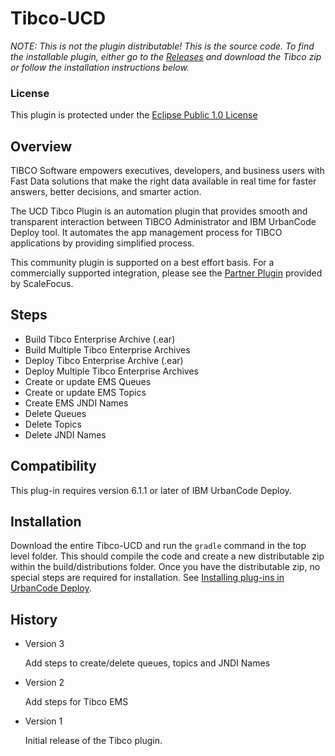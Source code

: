 # Tibco-UCD


*NOTE: This is not the plugin distributable! This is the source code. To find the
installable plugin, either go to the [Releases](https://github.com/IBM-UrbanCode/Tibco-UCD/releases)
and download the Tibco zip or follow the installation instructions below.*

### License
This plugin is protected under the [Eclipse Public 1.0 License](http://www.eclipse.org/legal/epl-v10.html)

## Overview

TIBCO Software empowers executives, developers, and business users with Fast Data solutions that make the right data available in real time for faster answers, better decisions, and smarter action.

The UCD Tibco Plugin is an automation plugin that provides smooth and transparent interaction between TIBCO Administrator and IBM UrbanCode Deploy tool. It automates the app management process for TIBCO applications by providing simplified process.

This community plugin is supported on a best effort basis. For a commercially supported integration, please see the [Partner Plugin](https://developer.ibm.com/urbancode/plugin/tibco/) provided by ScaleFocus.

## Steps

* Build Tibco Enterprise Archive (.ear)
* Build Multiple Tibco Enterprise Archives
* Deploy Tibco Enterprise Archive (.ear)
* Deploy Multiple Tibco Enterprise Archives
* Create or update EMS Queues
* Create or update EMS Topics
* Create EMS JNDI Names
* Delete Queues
* Delete Topics
* Delete JNDI Names

## Compatibility
This plug-in requires version 6.1.1 or later of IBM UrbanCode Deploy.

## Installation
Download the entire Tibco-UCD and run the `gradle` command in the top level folder.
This should compile the code and create a new distributable zip within the build/distributions folder.
Once you have the distributable zip, no special steps are required for installation.
See [Installing plug-ins in UrbanCode Deploy](https://developer.ibm.com/urbancode/docs/installing-plugins-ucd/#ucd).

## History
* Version 3

    Add steps to create/delete queues, topics and JNDI Names

* Version 2

    Add steps for Tibco EMS

* Version 1

    Initial release of the Tibco plugin.